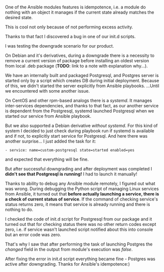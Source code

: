 One of the Ansible modules features is idempotence, i.e. a module do nothing with an object it manages if the current state already matches the desired state.

This is cool not only because of not performing excess activity.

Thanks to that fact I discovered a bug in one of our init.d scripts.

I was testing the downgrade scenario for our product.

On Debian and it's derivatives, during a downgrade there is a necessity to
remove a current version of package before installing an oldest version from
local .deb package (**TODO**: link to a note with explanation why...).

We have an internally built and packaged Postgresql, and Postgres server is started only by a script which creates DB during initial deployment. 
Because of this, we didn't started the server explicitly from Ansible playbooks.
...Until we encountered with some another issue.

On CentOS and other rpm-based analogs there is a *systemd*.
It manages inter-services dependencies, and thanks to that fact, as our another service is dependent from the Postgresql, systemd launched Postgresql when we started our service from Ansible playbook.

But we also supported a Debian derivative *without systemd*. For this kind of system I decided to just check during playbook run if systemd is available and if not, to explicitly start service for Postgresql. And here there was another surprise...
I just added the task for it:

    - service: name=custom-postgresql state=started enabled=yes

and expected that everything will be fine.

But after successful downgrading and after deployment was completed I **didn't see that Postgresql is running!**
I had to launch it manually!

Thanks to ability to debug any Ansible module remotely, I figured out what was wrong.
During debugging the Python script of managing Linux services from Ansible, it turned out that **before actually launching a service, there is a check of current status of service**. If the command of checking service's status returns zero, it means that service is already running and there is nothing to do.

I checked the code of init.d script for Postgresql from our package and it turned out that for checking status there was no other return codes except zero, i.e. if service wasn't launched script notified about this into console but an error code was zero.

That's why I saw that after performing the task of launching Postgres the *changed* field in the output from module's execution was *false*.

After fixing the error in init.d script everything became fine - Postgres was active after downgrading. Thanks for Ansible's idempotence:)
